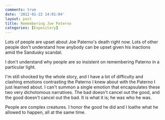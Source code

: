 ```yaml
---
comments: true
date: '2012-01-22 14:01:04'
layout: post
title: Remembering Joe Paterno
categories: [Expository]
---
```


Lots of people are upset about Joe Paterno's death right now. Lots of other people don't understand how anybody can be upset given his inactions amid the Sandusky scandal.

I don't understand why people are so insistent on remembering Paterno in a particular light.<!--more--> 

I'm still shocked by the whole story, and I have a lot of difficulty and clashing emotions contrasting the Paterno I knew about with the Paterno I just learned about. I can't summon a single emotion that encapsulates these two very dichotomous narratives. The bad doesn't cancel out the good, and the good doesn't cancel out the bad. It is what it is; he was who he was.

People are complex creatures. I honor the good he did and I loathe what he allowed to happen, all at the same time.
